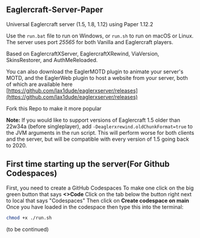 ## Eaglercraft-Server-Paper

Universal Eaglercraft server (1.5, 1.8, 1.12) using Paper 1.12.2

Use the `run.bat` file to run on Windows, or `run.sh` to run on macOS or Linux. The server uses port *25565* for both Vanilla and Eaglercraft players.

Based on EaglercraftXServer, EaglercraftXRewind, ViaVersion, SkinsRestorer, and AuthMeReloaded.

You can also download the EaglerMOTD plugin to animate your server's MOTD, and the EaglerWeb plugin to host a website from your server, both of which are available here [https://github.com/lax1dude/eaglerxserver/releases](https://github.com/lax1dude/eaglerxserver/releases)

Fork this Repo to make it more popular

**Note:** If you would like to support versions of Eaglercraft 1.5 older than 22w34a (before singleplayer), add `-Deaglerxrewind.oldChunkFormat=true` to the JVM arguments in the run script. This will perform worse for both clients and the server, but will be compatible with every version of 1.5 going back to 2020.


## First time starting up the server(For Github Codespaces)

First, you need to create a GitHub Codespaces
To make one click on the big green button that says **<>Code**
Click on the tab below the button right next to local that says "Codespaces"
Then click on **Create codespace on main**
Once you have loaded in the codespace then type this into the terminal:
```bash
chmod +x ./run.sh
```
(to be continued)
